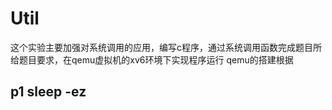 # Util
这个实验主要加强对系统调用的应用，编写c程序，通过系统调用函数完成题目所给题目要求，在qemu虚拟机的xv6环境下实现程序运行
qemu的搭建根据
## p1 sleep -ez

<!--stackedit_data:
eyJoaXN0b3J5IjpbMTU3OTA2MDYyMV19
-->
